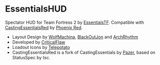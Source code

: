 # EssentialsHUD

Spectator HUD for Team Fortress 2 by [EssentialsTF](https://essentials.tf/). Compatible with [CastingEssentialsRed](https://github.com/dalegaard/CastingEssentials/releases) by [Phoenix Red](https://github.com/dalegaard).

- Layout Design by [WolfMachina](https://twitter.com/WolfMachina), [BlackOutJon](https://twitter.com/BlackOutJon) and [ArchRhythm](https://twitter.com/ArchRhythm)
- Developed by [CriticalFlaw](https://twitter.com/CriticalFlaw_)
- Loadout Icons by [Telepotato](https://twitter.com/telepotato)
- CastingEssentialsRed is a fork of CastingEssentials by [Pazer](https://github.com/PazerOP), based on StatusSpec by tsc.
